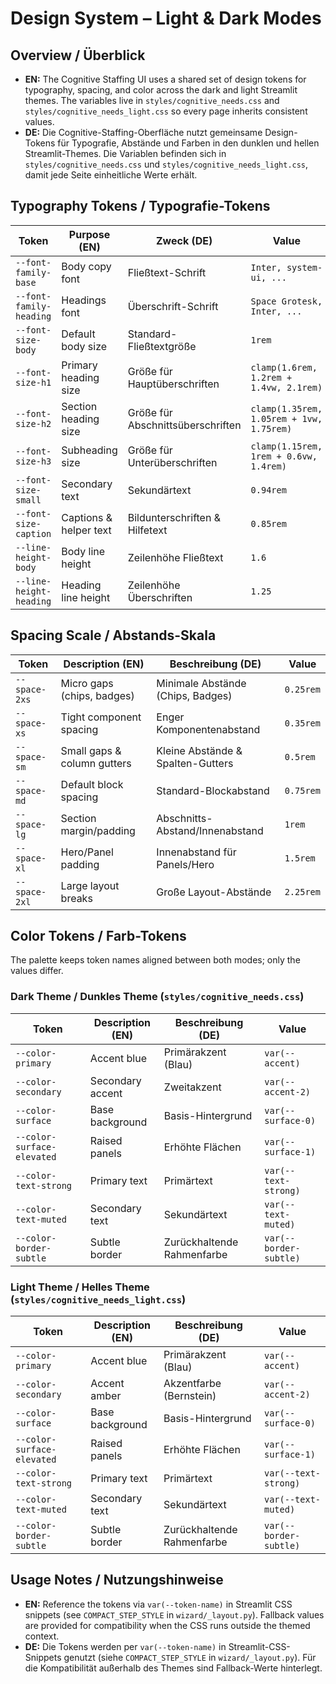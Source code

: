 # Design System – Light & Dark Modes

## Overview / Überblick
- **EN:** The Cognitive Staffing UI uses a shared set of design tokens for typography, spacing, and color across the dark and light Streamlit themes. The variables live in `styles/cognitive_needs.css` and `styles/cognitive_needs_light.css` so every page inherits consistent values.
- **DE:** Die Cognitive-Staffing-Oberfläche nutzt gemeinsame Design-Tokens für Typografie, Abstände und Farben in den dunklen und hellen Streamlit-Themes. Die Variablen befinden sich in `styles/cognitive_needs.css` und `styles/cognitive_needs_light.css`, damit jede Seite einheitliche Werte erhält.

## Typography Tokens / Typografie-Tokens
| Token | Purpose (EN) | Zweck (DE) | Value |
| --- | --- | --- | --- |
| `--font-family-base` | Body copy font | Fließtext-Schrift | `Inter, system-ui, ...` |
| `--font-family-heading` | Headings font | Überschrift-Schrift | `Space Grotesk, Inter, ...` |
| `--font-size-body` | Default body size | Standard-Fließtextgröße | `1rem` |
| `--font-size-h1` | Primary heading size | Größe für Hauptüberschriften | `clamp(1.6rem, 1.2rem + 1.4vw, 2.1rem)` |
| `--font-size-h2` | Section heading size | Größe für Abschnittsüberschriften | `clamp(1.35rem, 1.05rem + 1vw, 1.75rem)` |
| `--font-size-h3` | Subheading size | Größe für Unterüberschriften | `clamp(1.15rem, 1rem + 0.6vw, 1.4rem)` |
| `--font-size-small` | Secondary text | Sekundärtext | `0.94rem` |
| `--font-size-caption` | Captions & helper text | Bildunterschriften & Hilfetext | `0.85rem` |
| `--line-height-body` | Body line height | Zeilenhöhe Fließtext | `1.6` |
| `--line-height-heading` | Heading line height | Zeilenhöhe Überschriften | `1.25` |

## Spacing Scale / Abstands-Skala
| Token | Description (EN) | Beschreibung (DE) | Value |
| --- | --- | --- | --- |
| `--space-2xs` | Micro gaps (chips, badges) | Minimale Abstände (Chips, Badges) | `0.25rem` |
| `--space-xs` | Tight component spacing | Enger Komponentenabstand | `0.35rem` |
| `--space-sm` | Small gaps & column gutters | Kleine Abstände & Spalten-Gutters | `0.5rem` |
| `--space-md` | Default block spacing | Standard-Blockabstand | `0.75rem` |
| `--space-lg` | Section margin/padding | Abschnitts-Abstand/Innenabstand | `1rem` |
| `--space-xl` | Hero/Panel padding | Innenabstand für Panels/Hero | `1.5rem` |
| `--space-2xl` | Large layout breaks | Große Layout-Abstände | `2.25rem` |

## Color Tokens / Farb-Tokens
The palette keeps token names aligned between both modes; only the values differ.

### Dark Theme / Dunkles Theme (`styles/cognitive_needs.css`)
| Token | Description (EN) | Beschreibung (DE) | Value |
| --- | --- | --- | --- |
| `--color-primary` | Accent blue | Primärakzent (Blau) | `var(--accent)` |
| `--color-secondary` | Secondary accent | Zweitakzent | `var(--accent-2)` |
| `--color-surface` | Base background | Basis-Hintergrund | `var(--surface-0)` |
| `--color-surface-elevated` | Raised panels | Erhöhte Flächen | `var(--surface-1)` |
| `--color-text-strong` | Primary text | Primärtext | `var(--text-strong)` |
| `--color-text-muted` | Secondary text | Sekundärtext | `var(--text-muted)` |
| `--color-border-subtle` | Subtle border | Zurückhaltende Rahmenfarbe | `var(--border-subtle)` |

### Light Theme / Helles Theme (`styles/cognitive_needs_light.css`)
| Token | Description (EN) | Beschreibung (DE) | Value |
| --- | --- | --- | --- |
| `--color-primary` | Accent blue | Primärakzent (Blau) | `var(--accent)` |
| `--color-secondary` | Accent amber | Akzentfarbe (Bernstein) | `var(--accent-2)` |
| `--color-surface` | Base background | Basis-Hintergrund | `var(--surface-0)` |
| `--color-surface-elevated` | Raised panels | Erhöhte Flächen | `var(--surface-1)` |
| `--color-text-strong` | Primary text | Primärtext | `var(--text-strong)` |
| `--color-text-muted` | Secondary text | Sekundärtext | `var(--text-muted)` |
| `--color-border-subtle` | Subtle border | Zurückhaltende Rahmenfarbe | `var(--border-subtle)` |

## Usage Notes / Nutzungshinweise
- **EN:** Reference the tokens via `var(--token-name)` in Streamlit CSS snippets (see `COMPACT_STEP_STYLE` in `wizard/_layout.py`). Fallback values are provided for compatibility when the CSS runs outside the themed context.
- **DE:** Die Tokens werden per `var(--token-name)` in Streamlit-CSS-Snippets genutzt (siehe `COMPACT_STEP_STYLE` in `wizard/_layout.py`). Für die Kompatibilität außerhalb des Themes sind Fallback-Werte hinterlegt.
